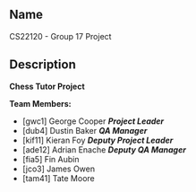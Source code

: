 ## Name
CS22120 - Group 17 Project

## Description
**Chess Tutor Project**

**Team Members:**

- [gwc1] George Cooper **_Project Leader_**
- [dub4] Dustin Baker **_QA Manager_**
- [kif11] Kieran Foy **_Deputy Project Leader_**
- [ade12] Adrian Enache **_Deputy QA Manager_**
- [fia5] Fin Aubin
- [jco3] James Owen
- [tam41] Tate Moore
